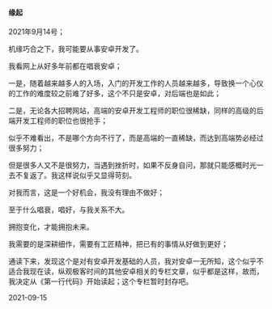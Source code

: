 #### 缘起

2021年9月14号；

机缘巧合之下，我可能要从事安卓开发了。

我看网上从好多年前都在唱衰安卓；

一是，随着越来越多人的入场，入门的开发工作的人员越来越多，导致换一个心仪的工作的难度较之前难了好多，这个不只是安卓，对后端也是如此；

二是，无论各大招聘网站，高端的安卓开发工程师的职位很稀缺，同样的高级的后端开发工程师的职位也很抢手；

似乎不难看出，不是哪个方向不行了，而是高端的一直稀缺，而达到高端势必经过很多努力；

但是很多人又不是很努力，当遇到挫折时，如果不反身自问，那就只能感概时光一去不复返了。我这样说似乎又显得苛刻。

对我而言，这是一个好机会，我没有理由不做好；

至于什么唱衰，唱好，与我关系不大。



拥抱变化，才能拥抱未来。

我需要的是深耕细作，需要有工匠精神，把已有的事情从好做到更好；



通读下来，发现这个是对有安卓开发基础的人员，我对安卓一无所知，这个似乎不适合我现在读，纵观极客时间的其他安卓相关的专栏文章，似乎都是这样，故而，我决定从《第一行代码》开始读起；这个专栏暂时封存吧。

2021-09-15



